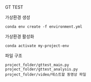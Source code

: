 GT TEST

가상환경 생성
```
conda env create -f environment.yml
```

가상환경 활성화
```
conda activate my-project-env
```

파일 구조
```
project_folder/gttest_main.py
project_folder/gttest_analysis.py
project_folder/video/테스트할 동영상 파일
